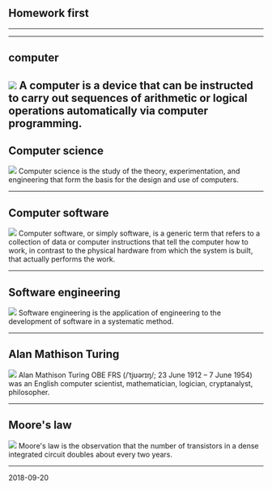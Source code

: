 Homework first
-

----

---
computer
-
![](https://upload.wikimedia.org/wikipedia/commons/1/1f/Columbia_Supercomputer_-_NASA_Advanced_Supercomputing_Facility.jpg)
A computer is a device that can be instructed to carry out sequences of arithmetic or logical operations automatically via computer programming.
----

Computer science
-

![](https://gss3.bdstatic.com/-Po3dSag_xI4khGkpoWK1HF6hhy/baike/crop%3D0%2C128%2C550%2C364%3Bc0%3Dbaike80%2C5%2C5%2C80%2C26/sign=cbe06bb301f79052fb501d7e31c3fbfb/a8014c086e061d95e13f2f9873f40ad162d9ca11.jpg)
Computer science is the study of the theory, experimentation, and engineering that form the basis for the design and use of computers.


----

Computer software
-

![](https://upload.wikimedia.org/wikipedia/commons/8/87/Operating_system_placement_%28software%29.svg)
Computer software, or simply software, is a generic term that refers to a collection of data or computer instructions that tell the computer how to work, in contrast to the physical hardware from which the system is built, that actually performs the work.

----
Software engineering
-

![](http://img3.doubanio.com/lpic/s3597529.jpg)
Software engineering is the application of engineering to the development of software in a systematic method.

----
Alan Mathison Turing
-
![](https://upload.wikimedia.org/wikipedia/commons/a/a1/Alan_Turing_Aged_16.jpg)
Alan Mathison Turing OBE FRS (/ˈtjʊərɪŋ/; 23 June 1912 – 7 June 1954) was an English computer scientist, mathematician, logician, cryptanalyst, philosopher.

----
Moore's law
-
![](https://gss2.bdstatic.com/9fo3dSag_xI4khGkpoWK1HF6hhy/baike/crop%3D0%2C26%2C500%2C330%3Bc0%3Dbaike80%2C5%2C5%2C80%2C26/sign=2a14d2933e7adab4299f4103b6e49f2e/622762d0f703918f72e15c71593d269759eec45d.jpg)
Moore's law is the observation that the number of transistors in a dense integrated circuit doubles about every two years.

----
2018-09-20




